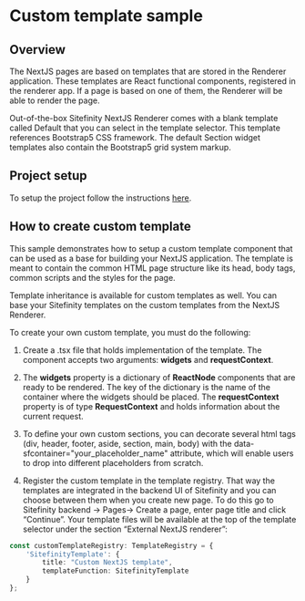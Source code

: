 # Custom template sample

## Overview
The NextJS pages are based on templates that are stored in the Renderer application. These templates are React functional components, registered in the renderer app. If a page is based on one of them, the Renderer will be able to render the page.

Out-of-the-box Sitefinity NextJS Renderer comes with a blank template called Default that you can select in the template selector. This template references Bootstrap5 CSS framework. The default Section widget templates also contain the Bootstrap5 grid system markup.

## Project setup
To setup the project follow the instructions [here](./../../README.md#project-setup).

## How to create custom template
This sample demonstrates how to setup a custom template component that can be used as a base for building your NextJS application. The template is meant to contain the common HTML page structure like its head, body tags, common scripts and the styles for the page.

Template inheritance is available for custom templates as well. You can base your Sitefinity templates on the custom templates from the NextJS Renderer.

To create your own custom template, you must do the following:

1. Create a .tsx file that holds implementation of the template. The component accepts two arguments: **widgets** and **requestContext**.

2. The **widgets** property is a dictionary of **ReactNode** components that are ready to be rendered. The key of the dictionary is the name of the container where the widgets should be placed. The **requestContext** property is of type **RequestContext** and holds information about the current request.

3. To define your own custom sections, you can decorate several html tags (div, header, footer, aside, section, main, body) with the data-sfcontainer="your_placeholder_name" attribute, which will enable users to drop into different placeholders from scratch.

4. Register the custom template in the template registry. That way the templates are integrated in the backend UI of Sitefinity and you can choose between them when you create new page. To do this go to Sitefinity backend -> Pages-> Create a page, enter page title and click “Continue”. Your template files will be available at the top of the template selector under the section “External NextJS renderer”:

``` typescript
const customTemplateRegistry: TemplateRegistry = {
    'SitefinityTemplate': {
        title: "Custom NextJS template",
        templateFunction: SitefinityTemplate
    }
};
```
